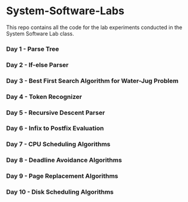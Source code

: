 # System-Software-Labs

This repo contains all the code for the lab experiments conducted in the System Software Lab class.

### Day 1 - Parse Tree
### Day 2 - If-else Parser
### Day 3 - Best First Search Algorithm for Water-Jug Problem
### Day 4 - Token Recognizer
### Day 5 - Recursive Descent Parser
### Day 6 - Infix to Postfix Evaluation
### Day 7 - CPU Scheduling Algorithms
### Day 8 - Deadline Avoidance Algorithms
### Day 9 - Page Replacement Algorithms
### Day 10 - Disk Scheduling Algorithms
